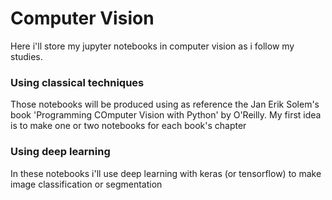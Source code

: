 # Computer Vision
Here i'll store my jupyter notebooks in computer vision as i follow my studies.

### Using classical techniques
Those notebooks will be produced using as reference the Jan Erik Solem's book 'Programming COmputer Vision with Python' by O'Reilly.
My first idea is to make one or two notebooks for each book's chapter

### Using deep learning
In these notebooks i'll use deep learning with keras (or tensorflow) to make image classification or segmentation
